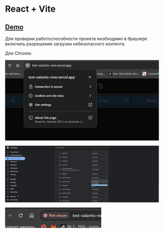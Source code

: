 # React + Vite

## [Demo](https://test-valantis-nine.vercel.app/)

Для проверки работоспособности проекта необходимо в браузере включить разрешение загрузки небезопасного контента.

Для Chrome:

![image](./public/Screenshot_1.png)

![image](./public/Screenshot_2.png)

![image](./public/Screenshot_3.png)
